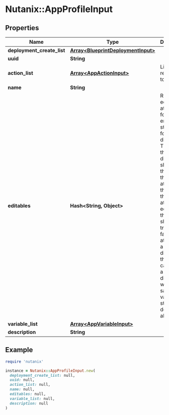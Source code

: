 # Nutanix::AppProfileInput

## Properties

| Name | Type | Description | Notes |
| ---- | ---- | ----------- | ----- |
| **deployment_create_list** | [**Array&lt;BlueprintDeploymentInput&gt;**](BlueprintDeploymentInput.md) |  | [optional] |
| **uuid** | **String** |  |  |
| **action_list** | [**Array&lt;AppActionInput&gt;**](AppActionInput.md) | List of references to action  | [optional] |
| **name** | **String** |  |  |
| **editables** | **Hash&lt;String, Object&gt;** | Runtime editable attributes for this entity. The structure for this is a dictionary. The keys in this dictionary should be the name of the attribute on the entity. If the attribute is editable, the value should be true, else false. If the attribute is a nested dictionary, the value can contain a nested dictionary with the same key value structure described above.  | [optional] |
| **variable_list** | [**Array&lt;AppVariableInput&gt;**](AppVariableInput.md) |  | [optional] |
| **description** | **String** |  | [optional] |

## Example

```ruby
require 'nutanix'

instance = Nutanix::AppProfileInput.new(
  deployment_create_list: null,
  uuid: null,
  action_list: null,
  name: null,
  editables: null,
  variable_list: null,
  description: null
)
```

